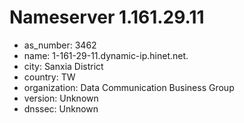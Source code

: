 # Nameserver 1.161.29.11

* as_number: 3462
* name: 1-161-29-11.dynamic-ip.hinet.net.
* city: Sanxia District
* country: TW
* organization: Data Communication Business Group
* version: Unknown
* dnssec: Unknown
